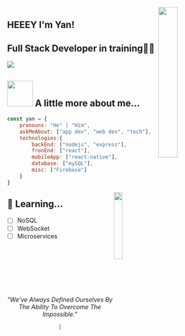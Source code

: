 <img align='right' src="![image](https://user-images.githubusercontent.com/66627095/115878538-08973200-a41f-11eb-9bcc-eb61e7a08307.png)" width="30%">

## HEEEY I'm Yan!
## Full Stack Developer in training👨‍💻


[![](https://img.shields.io/badge/LinkedIn-YanBrito-blue)](https://www.linkedin.com/in/paulo-yan-b-844135181/)



## <img src="https://i.pinimg.com/originals/32/2f/08/322f08d75d313d6e51bdd8b3214ad2c7.gif" width="60"> A little more about me...  

```javascript
const yan = {
    pronouns: "He" | "Him",
    askMeAbout: ["app dev", "web dev", "tech"],
    technologies:{
        backEnd: ["nodejs", "express"],
        fronEnd: ["react"],
        mobileApp: ["react-native"],
        database: ["mySQL"],
        misc: ["Firebase"]
    }
}
```

   <img src="![image](https://user-images.githubusercontent.com/66627095/115878494-fddc9d00-a41e-11eb-874b-57b9d191bc04.png)" width="20%" align='right'>


## :rocket: Learning... 

- [ ] NoSQL
- [ ] WebSocket
- [ ] Microservices

<br/><br/><br/><br/><br/><br/>

<p align="center">
    <em>"We’ve Always Defined Ourselves By The Ability To Overcome The Impossible."</em>
</p>
<p align="center">
<img src="![image](https://user-images.githubusercontent.com/66627095/115878450-f2897180-a41e-11eb-9916-8fc7309f2d7a.png)" width="6%" align='center'>
</p>


